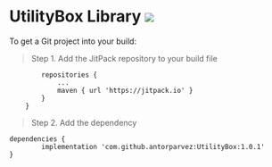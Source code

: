# UtilityBox Library [![](https://jitpack.io/v/antorparvez/UtilityBox.svg)](https://jitpack.io/#antorparvez/UtilityBox)


To get a Git project into your build:

>Step 1. Add the JitPack repository to your build file

```allprojects {
		repositories {
			...
			maven { url 'https://jitpack.io' }
		}
	}
```

>Step 2. Add the dependency 

	dependencies {
	        implementation 'com.github.antorparvez:UtilityBox:1.0.1'
	}

